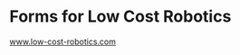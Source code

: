 # Forms for Low Cost Robotics

<a href="https://www.low-cost-robotics.com">www.low-cost-robotics.com</a>
